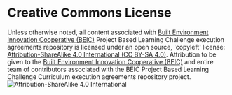 # Creative Commons License

Unless otherwise noted, all content associated with [Built Environment Innovation Cooperative (BEIC)](https://beicoop.wordpress.com/) Project Based Learning Challenge execution agreements repository is licensed under an open source, 'copyleft' license: [Attribution-ShareAlike 4.0 International (CC BY-SA 4.0)](https://creativecommons.org/licenses/by-sa/4.0/).  Attribution to be given to the [Built Environment Innovation Cooperative (BEIC)](https://beicoop.wordpress.com/) and entire team of contributors associated with the BEIC Project Based Learning Challenge Curriculum execution agreements repository project.
![Attribution-ShareAlike 4.0 International](http://i.creativecommons.org/l/by-sa/3.0/88x31.png)
